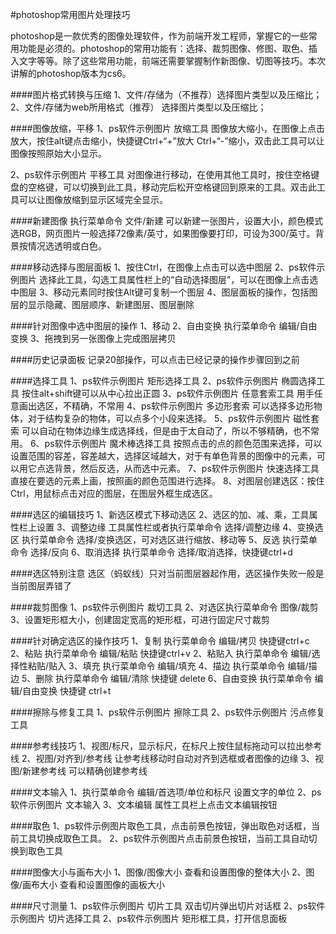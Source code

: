 #photoshop常用图片处理技巧


photoshop是一款优秀的图像处理软件，作为前端开发工程师，掌握它的一些常用功能是必须的。photoshop的常用功能有：选择、裁剪图像、修图、取色、插入文字等等。除了这些常用功能，前端还需要掌握制作新图像、切图等技巧。本次讲解的photoshop版本为cs6。

####图片格式转换与压缩 
1、文件/存储为（不推荐）选择图片类型以及压缩比；
2、文件/存储为web所用格式（推荐） 选择图片类型以及压缩比；

####图像放缩，平移 
1、ps软件示例图片 放缩工具 图像放大缩小，在图像上点击放大，按住alt键点击缩小，快捷键Ctrl+“+”放大 Ctrl+“-”缩小，双击此工具可以让图像按照原始大小显示。

2、ps软件示例图片 平移工具 对图像进行移动，在使用其他工具时，按住空格键盘的空格键，可以切换到此工具，移动完后松开空格键回到原来的工具。双击此工具可以让图像放缩到显示区域完全显示。

####新建图像 
执行菜单命令 文件/新建 可以新建一张图片，设置大小，颜色模式选RGB，网页图片一般选择72像素/英寸，如果图像要打印，可设为300/英寸。背景按情况选透明或白色。

####移动选择与图层面板 
1、按住Ctrl，在图像上点击可以选中图层
2、ps软件示例图片 选择此工具，勾选工具属性栏上的“自动选择图层”，可以在图像上点击选中图层
3、移动元素同时按住Alt键可复制一个图层
4、图层面板的操作，包括图层的显示隐藏、图层顺序、新建图层、图层删除

####针对图像中选中图层的操作 
1、移动
2、自由变换 执行菜单命令 编辑/自由变换
3、拖拽到另一张图像上完成图层拷贝

####历史记录面板 
记录20部操作，可以点击已经记录的操作步骤回到之前

####选择工具 
1、ps软件示例图片 矩形选择工具
2、ps软件示例图片 椭圆选择工具 按住alt+shift键可以从中心拉出正圆
3、ps软件示例图片 任意套索工具 用手任意画出选区，不精确，不常用
4、ps软件示例图片 多边形套索 可以选择多边形物体，对于结构复杂的物体，可以点多个小段来选择。
5、ps软件示例图片 磁性套索 可以自动在物体边缘生成选择线，但是由于太自动了，所以不够精确，也不常用。
6、ps软件示例图片 魔术棒选择工具 按照点击的点的颜色范围来选择，可以设置范围的容差，容差越大，选择区域越大，对于有单色背景的图像中的元素，可以用它点选背景，然后反选，从而选中元素。
7、ps软件示例图片 快速选择工具 直接在要选的元素上画，按照画的颜色范围进行选择。
8、对图层创建选区：按住Ctrl，用鼠标点击对应的图层，在图层外框生成选区。

####选区的编辑技巧 
1、新选区模式下移动选区
2、选区的加、减、乘，工具属性栏上设置
3、调整边缘 工具属性栏或者执行菜单命令 选择/调整边缘
4、变换选区 执行菜单命令 选择/变换选区，可对选区进行缩放、移动等
5、反选 执行菜单命令 选择/反向
6、取消选择 执行菜单命令 选择/取消选择，快捷键ctrl+d

####选区特别注意 
选区（蚂蚁线）只对当前图层器起作用，选区操作失败一般是当前图层弄错了

####裁剪图像 
1、ps软件示例图片 裁切工具
2、对选区执行菜单命令 图像/裁剪
3、设置矩形框大小，创建固定宽高的矩形框，可进行固定尺寸裁剪

####针对确定选区的操作技巧 
1、复制 执行菜单命令 编辑/拷贝 快捷键ctrl+c
2、粘贴 执行菜单命令 编辑/粘贴 快捷键ctrl+v
2、粘贴入 执行菜单命令 编辑/选择性粘贴/贴入
3、填充 执行菜单命令 编辑/填充
4、描边 执行菜单命令 编辑/描边
5、删除 执行菜单命令 编辑/清除 快捷键 delete
6、自由变换 执行菜单命令 编辑/自由变换 快捷键 ctrl+t

####擦除与修复工具 
1、ps软件示例图片 擦除工具
2、ps软件示例图片 污点修复工具

####参考线技巧 
1、视图/标尺，显示标尺，在标尺上按住鼠标拖动可以拉出参考线
2、视图/对齐到/参考线 让参考线移动时自动对齐到选框或者图像的边缘
3、视图/新建参考线 可以精确创建参考线

####文本输入 
1、执行菜单命令 编辑/首选项/单位和标尺 设置文字的单位
2、ps软件示例图片 文本输入
3、文本编辑 属性工具栏上点击文本编辑按钮

####取色 
1、ps软件示例图片取色工具，点击前景色按钮，弹出取色对话框，当前工具切换成取色工具。
2、ps软件示例图片点击前景色按钮，当前工具自动切换到取色工具

####图像大小与画布大小 
1、图像/图像大小 查看和设置图像的整体大小
2、图像/画布大小 查看和设置图像的画板大小

####尺寸测量 
1、ps软件示例图片 切片工具 双击切片弹出切片对话框
2、ps软件示例图片 切片选择工具
2、ps软件示例图片 矩形框工具，打开信息面板